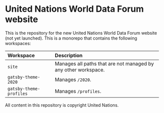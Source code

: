 # United Nations World Data Forum website

This is the repository for the new United Nations World Data Forum website (not
yet launched). This is a monorepo that contains the following workspaces:

| Workspace               | Description                                                    |
| :---------------------- | :------------------------------------------------------------- |
| `site`                  | Manages all paths that are not managed by any other workspace. |
| `gatsby-theme-2020`     | Manages `/2020`.                                               |
| `gatsby-theme-profiles` | Manages `/profiles`.                                           |

All content in this repository is copyright United Nations.
